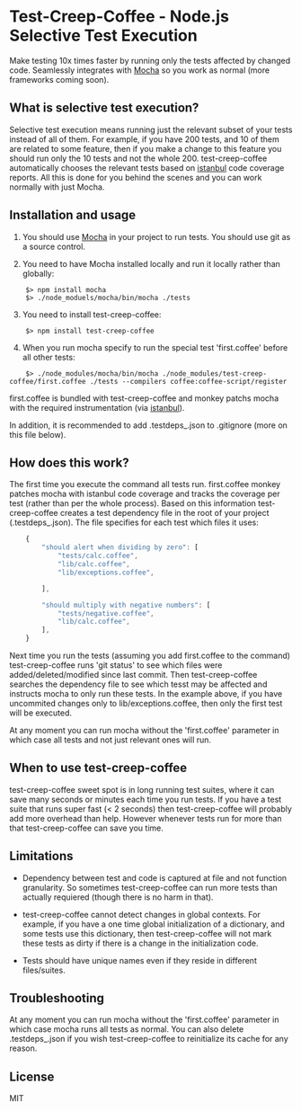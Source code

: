# Test-Creep-Coffee - Node.js Selective Test Execution

Make testing 10x times faster by running only the tests affected by changed code. Seamlessly integrates with [Mocha](http://visionmedia.github.com/mocha/) so you work as normal (more frameworks coming soon).


## What is selective test execution?

Selective test execution means running just the relevant subset of your tests instead of all of them. For example, if you have 200 tests, and 10 of them are related to some feature, then if you make a change to this feature you should run only the 10 tests and not the whole 200. test-creep-coffee automatically chooses the relevant tests based on [istanbul](https://github.com/gotwarlost/istanbul) code coverage reports. All this is done for you behind the scenes and you can work normally with just Mocha.

## Installation and usage

1. You should use [Mocha](http://visionmedia.github.com/mocha/) in your project to run tests. You should use git as a source control.

2. You need to have Mocha installed locally and run it locally rather than globally:
`````
    $> npm install mocha
    $> ./node_moduels/mocha/bin/mocha ./tests
`````

3. You need to install test-creep-coffee:
`````
    $> npm install test-creep-coffee
`````

4. When you run mocha specify to run the special test 'first.coffee' before all other tests:
`````
    $> ./node_modules/mocha/bin/mocha ./node_modules/test-creep-coffee/first.coffee ./tests --compilers coffee:coffee-script/register
`````
   first.coffee is bundled with test-creep-coffee and monkey patchs mocha with the required instrumentation (via [istanbul](https://github.com/gotwarlost/istanbul)).

In addition, it is recommended to add .testdeps_.json to .gitignore (more on this file below).

## How does this work?

The first time you execute the command all tests run. first.coffee monkey patches mocha with istanbul code coverage and tracks the coverage per test (rather than per the whole process). Based on this information test-creep-coffee creates a test dependency file in the root of your project (.testdeps_.json). The file specifies for each test which files it uses:


`````javascript
    {
        "should alert when dividing by zero": [
            "tests/calc.coffee",
            "lib/calc.coffee",
            "lib/exceptions.coffee",

        ],

        "should multiply with negative numbers": [
            "tests/negative.coffee",
            "lib/calc.coffee",            
        ],
    }

`````

Next time you run the tests (assuming you add first.coffee to the command) test-creep-coffee runs 'git status' to see which files were added/deleted/modified since last commit. Then test-creep-coffee searches the dependency file to see which tesst may be affected and instructs mocha to only run these tests. In the example above, if you have uncommited changes only to lib/exceptions.coffee, then only the first test will be executed.

At any moment you can run mocha without the 'first.coffee' parameter in which case all tests and not just relevant ones will run.


## When to use test-creep-coffee
test-creep-coffee sweet spot is in long running test suites, where it can save many seconds or minutes each time you run tests. If you have a test suite that runs super fast (< 2 seconds) then test-creep-coffee will probably add more overhead than help. However whenever tests run for more than that test-creep-coffee can save you time.


## Limitations
* Dependency between test and code is captured at file and not function granularity. So sometimes test-creep-coffee can run more tests than actually requiered (though there is no harm in that).

* test-creep-coffee cannot detect changes in global contexts. For example, if you have a one time global initialization of a dictionary, and some tests use this dictionary, then test-creep-coffee will not mark these tests as dirty if there is a change in the initialization code. 

* Tests should have unique names even if they reside in different files/suites.


## Troubleshooting
At any moment you can run mocha without the 'first.coffee' parameter in which case mocha runs all tests as normal.
You can also delete .testdeps_.json if you wish test-creep-coffee to reinitialize its cache for any reason.

## License
MIT
